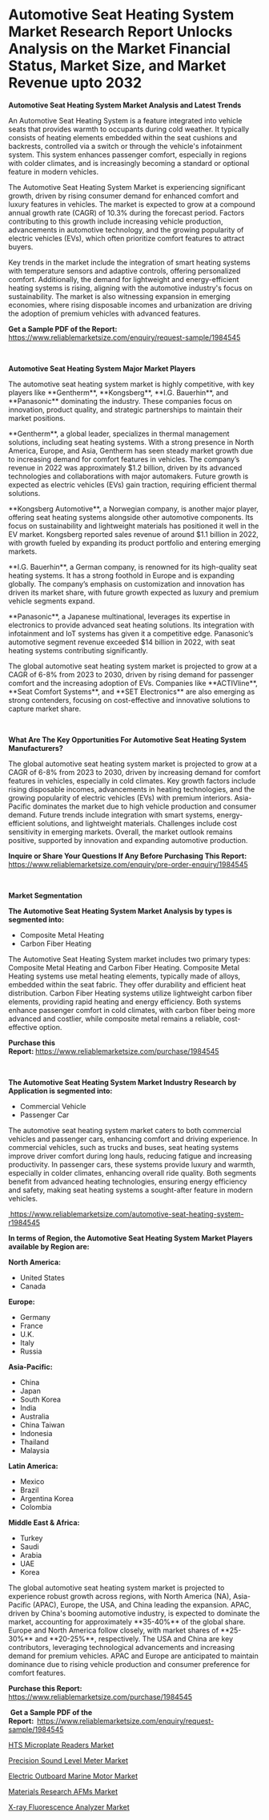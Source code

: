 <p><h1>Automotive Seat Heating System Market Research Report Unlocks Analysis on the Market Financial Status, Market Size, and Market Revenue upto 2032</h1></p><p><strong>Automotive Seat Heating System Market Analysis and Latest Trends</strong></p>
<p><p>An Automotive Seat Heating System is a feature integrated into vehicle seats that provides warmth to occupants during cold weather. It typically consists of heating elements embedded within the seat cushions and backrests, controlled via a switch or through the vehicle's infotainment system. This system enhances passenger comfort, especially in regions with colder climates, and is increasingly becoming a standard or optional feature in modern vehicles.</p><p>The Automotive Seat Heating System Market is experiencing significant growth, driven by rising consumer demand for enhanced comfort and luxury features in vehicles. The market is expected to grow at a compound annual growth rate (CAGR) of 10.3% during the forecast period. Factors contributing to this growth include increasing vehicle production, advancements in automotive technology, and the growing popularity of electric vehicles (EVs), which often prioritize comfort features to attract buyers.</p><p>Key trends in the market include the integration of smart heating systems with temperature sensors and adaptive controls, offering personalized comfort. Additionally, the demand for lightweight and energy-efficient heating systems is rising, aligning with the automotive industry's focus on sustainability. The market is also witnessing expansion in emerging economies, where rising disposable incomes and urbanization are driving the adoption of premium vehicles with advanced features.</p></p>
<p><strong>Get a Sample PDF of the Report:&nbsp;</strong> <a href="https://www.reliablemarketsize.com/enquiry/request-sample/1984545?utm_campaign=2034&utm_medium=2&utm_source=Github&utm_content=ia&utm_term=24012025&utm_id=automotive-seat-heating-system">https://www.reliablemarketsize.com/enquiry/request-sample/1984545</a></p>
<p>&nbsp;</p>
<p><strong>Automotive Seat Heating System Major Market Players</strong></p>
<p><p>The automotive seat heating system market is highly competitive, with key players like **Gentherm**, **Kongsberg**, **I.G. Bauerhin**, and **Panasonic** dominating the industry. These companies focus on innovation, product quality, and strategic partnerships to maintain their market positions.</p><p>**Gentherm**, a global leader, specializes in thermal management solutions, including seat heating systems. With a strong presence in North America, Europe, and Asia, Gentherm has seen steady market growth due to increasing demand for comfort features in vehicles. The company’s revenue in 2022 was approximately $1.2 billion, driven by its advanced technologies and collaborations with major automakers. Future growth is expected as electric vehicles (EVs) gain traction, requiring efficient thermal solutions.</p><p>**Kongsberg Automotive**, a Norwegian company, is another major player, offering seat heating systems alongside other automotive components. Its focus on sustainability and lightweight materials has positioned it well in the EV market. Kongsberg reported sales revenue of around $1.1 billion in 2022, with growth fueled by expanding its product portfolio and entering emerging markets.</p><p>**I.G. Bauerhin**, a German company, is renowned for its high-quality seat heating systems. It has a strong foothold in Europe and is expanding globally. The company’s emphasis on customization and innovation has driven its market share, with future growth expected as luxury and premium vehicle segments expand.</p><p>**Panasonic**, a Japanese multinational, leverages its expertise in electronics to provide advanced seat heating solutions. Its integration with infotainment and IoT systems has given it a competitive edge. Panasonic’s automotive segment revenue exceeded $14 billion in 2022, with seat heating systems contributing significantly.</p><p>The global automotive seat heating system market is projected to grow at a CAGR of 6-8% from 2023 to 2030, driven by rising demand for passenger comfort and the increasing adoption of EVs. Companies like **ACTIVline**, **Seat Comfort Systems**, and **SET Electronics** are also emerging as strong contenders, focusing on cost-effective and innovative solutions to capture market share.</p></p>
<p>&nbsp;</p>
<p><strong>What Are The Key Opportunities For Automotive Seat Heating System Manufacturers?</strong></p>
<p><p>The global automotive seat heating system market is projected to grow at a CAGR of 6-8% from 2023 to 2030, driven by increasing demand for comfort features in vehicles, especially in cold climates. Key growth factors include rising disposable incomes, advancements in heating technologies, and the growing popularity of electric vehicles (EVs) with premium interiors. Asia-Pacific dominates the market due to high vehicle production and consumer demand. Future trends include integration with smart systems, energy-efficient solutions, and lightweight materials. Challenges include cost sensitivity in emerging markets. Overall, the market outlook remains positive, supported by innovation and expanding automotive production.</p></p>
<p><strong>Inquire or Share Your Questions If Any Before Purchasing This Report:</strong> <a href="https://www.reliablemarketsize.com/enquiry/pre-order-enquiry/1984545?utm_campaign=2034&utm_medium=2&utm_source=Github&utm_content=ia&utm_term=24012025&utm_id=automotive-seat-heating-system">https://www.reliablemarketsize.com/enquiry/pre-order-enquiry/1984545</a></p>
<p>&nbsp;</p>
<p><strong>Market Segmentation</strong></p>
<p><strong>The Automotive Seat Heating System Market Analysis by types is segmented into:</strong></p>
<p><ul><li>Composite Metal Heating</li><li>Carbon Fiber Heating</li></ul></p>
<p><p>The Automotive Seat Heating System market includes two primary types: Composite Metal Heating and Carbon Fiber Heating. Composite Metal Heating systems use metal heating elements, typically made of alloys, embedded within the seat fabric. They offer durability and efficient heat distribution. Carbon Fiber Heating systems utilize lightweight carbon fiber elements, providing rapid heating and energy efficiency. Both systems enhance passenger comfort in cold climates, with carbon fiber being more advanced and costlier, while composite metal remains a reliable, cost-effective option.</p></p>
<p><strong>Purchase this Report:&nbsp;</strong><a href="https://www.reliablemarketsize.com/purchase/1984545?utm_campaign=2034&utm_medium=2&utm_source=Github&utm_content=ia&utm_term=24012025&utm_id=automotive-seat-heating-system">https://www.reliablemarketsize.com/purchase/1984545</a></p>
<p>&nbsp;</p>
<p><strong>The Automotive Seat Heating System Market Industry Research by Application is segmented into:</strong></p>
<p><ul><li>Commercial Vehicle</li><li>Passenger Car</li></ul></p>
<p><p>The automotive seat heating system market caters to both commercial vehicles and passenger cars, enhancing comfort and driving experience. In commercial vehicles, such as trucks and buses, seat heating systems improve driver comfort during long hauls, reducing fatigue and increasing productivity. In passenger cars, these systems provide luxury and warmth, especially in colder climates, enhancing overall ride quality. Both segments benefit from advanced heating technologies, ensuring energy efficiency and safety, making seat heating systems a sought-after feature in modern vehicles.</p></p>
<p><a href="https://www.reliablemarketsize.com/automotive-seat-heating-system-r1984545?utm_campaign=2034&utm_medium=2&utm_source=Github&utm_content=ia&utm_term=24012025&utm_id=automotive-seat-heating-system">&nbsp;https://www.reliablemarketsize.com/automotive-seat-heating-system-r1984545</a></p>
<p><strong>In terms of Region, the Automotive Seat Heating System Market Players available by Region are:</strong></p>
<p>
    <p> <strong> North America: </strong>
        <ul>
            <li>United States</li>
            <li>Canada</li>
        </ul>
        </p> 
    <p> <strong> Europe: </strong>
        <ul>
            <li>Germany</li>
            <li>France</li>
            <li>U.K.</li>
            <li>Italy</li>
            <li>Russia</li>
        </ul>
        </p> 
    <p> <strong> Asia-Pacific: </strong>
        <ul>
            <li>China</li>
            <li>Japan</li>
            <li>South Korea</li>
            <li>India</li>
            <li>Australia</li>
            <li>China Taiwan</li>
            <li>Indonesia</li>
            <li>Thailand</li>
            <li>Malaysia</li>
        </ul>
        </p> 
    <p> <strong> Latin America: </strong>
        <ul>
            <li>Mexico</li>
            <li>Brazil</li>
            <li>Argentina Korea</li>
            <li>Colombia</li>
        </ul>
        </p> 
    <p> <strong> Middle East & Africa: </strong>
        <ul>
            <li>Turkey</li>
            <li>Saudi</li>
            <li>Arabia</li>
            <li>UAE</li>
            <li>Korea</li>
        </ul>
    </p>
    </p>
<p><p>The global automotive seat heating system market is projected to experience robust growth across regions, with North America (NA), Asia-Pacific (APAC), Europe, the USA, and China leading the expansion. APAC, driven by China's booming automotive industry, is expected to dominate the market, accounting for approximately **35-40%** of the global share. Europe and North America follow closely, with market shares of **25-30%** and **20-25%**, respectively. The USA and China are key contributors, leveraging technological advancements and increasing demand for premium vehicles. APAC and Europe are anticipated to maintain dominance due to rising vehicle production and consumer preference for comfort features.</p></p>
<p><strong>Purchase this Report: </strong><a href="https://www.reliablemarketsize.com/purchase/1984545?utm_campaign=2034&utm_medium=2&utm_source=Github&utm_content=ia&utm_term=24012025&utm_id=automotive-seat-heating-system">https://www.reliablemarketsize.com/purchase/1984545</a></p>
<p>&nbsp;<strong>Get a Sample PDF of the Report:&nbsp;&nbsp;</strong><a href="https://www.reliablemarketsize.com/enquiry/request-sample/1984545?utm_campaign=2034&utm_medium=2&utm_source=Github&utm_content=ia&utm_term=24012025&utm_id=automotive-seat-heating-system">https://www.reliablemarketsize.com/enquiry/request-sample/1984545</a></p>
<p><strong></strong></p>
<p><p><a href="https://www.linkedin.com/pulse/hts-microplate-readers-market-drivers-challenges-forecast-kjtme?utm_campaign=2034&utm_medium=2&utm_source=Github&utm_content=ia&utm_term=24012025&utm_id=automotive-seat-heating-system">HTS Microplate Readers Market</a></p><p><a href="https://www.linkedin.com/pulse/precision-sound-level-meter-market-report-company-mzdsc?utm_campaign=2034&utm_medium=2&utm_source=Github&utm_content=ia&utm_term=24012025&utm_id=automotive-seat-heating-system">Precision Sound Level Meter Market</a></p><p><a href="https://github.com/ChiragRp1/Market-Research-Report-List-7/blob/main/electric-outboard-marine-motor-market.md?utm_campaign=2034&utm_medium=2&utm_source=Github&utm_content=ia&utm_term=24012025&utm_id=automotive-seat-heating-system">Electric Outboard Marine Motor Market</a></p><p><a href="https://www.linkedin.com/pulse/materials-research-afms-market-global-trends-forecast-qnsxc?utm_campaign=2034&utm_medium=2&utm_source=Github&utm_content=ia&utm_term=24012025&utm_id=automotive-seat-heating-system">Materials Research AFMs Market</a></p><p><a href="https://www.linkedin.com/pulse/report-offers-thorough-study-x-ray-fluorescence-analyzer-market-wi3bf?utm_campaign=2034&utm_medium=2&utm_source=Github&utm_content=ia&utm_term=24012025&utm_id=automotive-seat-heating-system">X-ray Fluorescence Analyzer Market</a></p></p>